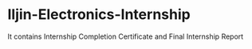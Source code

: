 # Iljin-Electronics-Internship
It contains Internship Completion Certificate and Final Internship Report 
